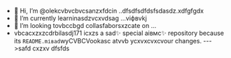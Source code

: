 - 👋 Hi, I’m @olekcvbvcbvcsanzxfdcin ..dfsdfsdfdsfsdasdz.xdfgfgdx
- 🌱 I’m currently learninasdzvcxvdsag ...vіфвvkj
- 💞️ I’m looking tovbccbgd collasfaborsxzcate on ...
- vbcacxzxzcdrbilasdj171 icxzs a sad✨ special аівмс✨ repository because its `README.mіваd`wyCVBCVookasc atvvb ycxvxcvxcvour changes.
--->safd
cxzxv
dfsfds
